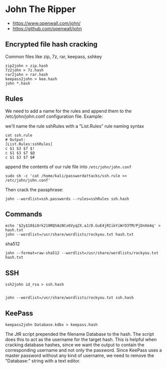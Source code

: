 # John The Ripper

- <https://www.openwall.com/john/>
- <https://github.com/openwall/john>



## Encrypted file hash cracking
Common files like zip, 7z, rar, keepass, sshkey
```
zip2john > zip.hash
7z2john > 7z.hash
rar2john > rar.hash
keepass2john > kee.hash
john *.hash
```






## Rules

We need to add a name for the rules and append them to the /etc/john/john.conf configuration file.
Example:

we'll name the rule sshRules with a "List.Rules" rule naming syntax
```
cat ssh.rule
# Output:
[List.Rules:sshRules]
c $1 $3 $7 $!
c $1 $3 $7 $@
c $1 $3 $7 $#
```

append the contents of our rule file into `/etc/john/john.conf`
```
sudo sh -c 'cat /home/kali/passwordattacks/ssh.rule >> /etc/john/john.conf'
```

Then crack the passphrase:
```
john --wordlist=ssh.passwords --rules=sshRules ssh.hash
```










## Commands


```
echo '$2y$10$iOrk210RQSAzNCx6Vyq2X.aJ/D.GuE4jRIikYiWrD3TM/PjDnXm4q' > hash.txt
john --wordlist=/usr/share/wordlists/rockyou.txt hash.txt
```




sha512

```
john --format=raw-sha512 --wordlist=/usr/share/wordlists/rockyou.txt hash.txt
```







## SSH
```
ssh2john id_rsa > ssh.hash


john --wordlist=/usr/share/wordlists/rockyou.txt ssh.hash
```







## KeePass

```
keepass2john Database.kdbx > keepass.hash

```



The JtR script prepended the filename Database to the hash.
The script does this to act as the username for the target hash.
This is helpful when cracking database hashes, since we want the output to contain the corresponding username and not only the password.
Since KeePass uses a master password without any kind of username, we need to remove the "Database:" string with a text editor.

